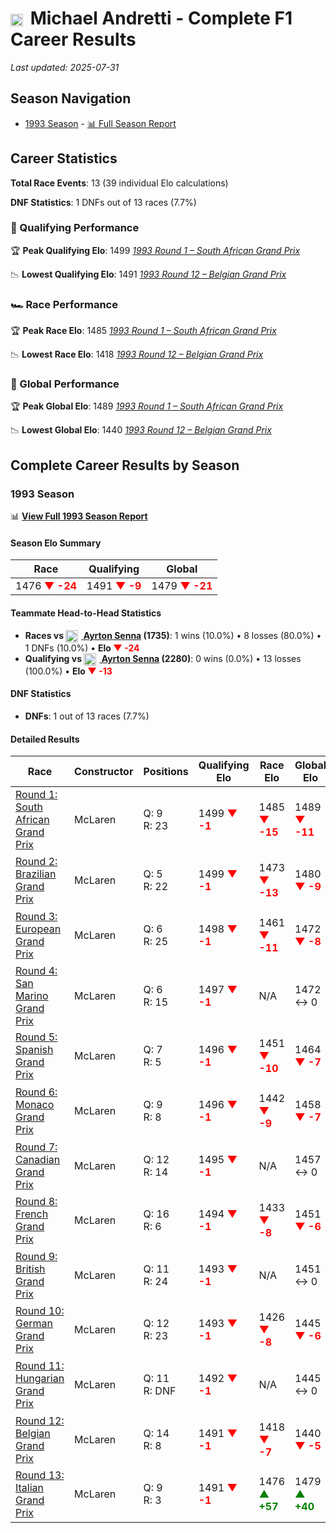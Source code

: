 # <img src="https://upload.wikimedia.org/wikipedia/commons/a/a4/Flag_of_the_United_States.svg" alt="United States" width="20" height="auto" style="vertical-align: middle; margin-right: 5px;" onerror="this.outerHTML='🇺🇸'; this.style.marginRight='5px';"/> Michael Andretti - Complete F1 Career Results

*Last updated: 2025-07-31*

## Season Navigation

- [1993 Season](#1993-season) - [📊 Full Season Report](../seasons/1993-season-report)

## Career Statistics

**Total Race Events**: 13 (39 individual Elo calculations)

**DNF Statistics**: 1 DNFs out of 13 races (7.7%)

### 🏁 Qualifying Performance

🏆 **Peak Qualifying Elo**: 1499
   *[1993 Round 1 – South African Grand Prix](../seasons/1993-season-report#round-1-south-african-grand-prix)*

📉 **Lowest Qualifying Elo**: 1491
   *[1993 Round 12 – Belgian Grand Prix](../seasons/1993-season-report#round-12-belgian-grand-prix)*

### 🏎️ Race Performance

🏆 **Peak Race Elo**: 1485
   *[1993 Round 1 – South African Grand Prix](../seasons/1993-season-report#round-1-south-african-grand-prix)*

📉 **Lowest Race Elo**: 1418
   *[1993 Round 12 – Belgian Grand Prix](../seasons/1993-season-report#round-12-belgian-grand-prix)*

### 🌟 Global Performance

🏆 **Peak Global Elo**: 1489
   *[1993 Round 1 – South African Grand Prix](../seasons/1993-season-report#round-1-south-african-grand-prix)*

📉 **Lowest Global Elo**: 1440
   *[1993 Round 12 – Belgian Grand Prix](../seasons/1993-season-report#round-12-belgian-grand-prix)*


## Complete Career Results by Season

### 1993 Season

📊 **[View Full 1993 Season Report](../seasons/1993-season-report)**

#### Season Elo Summary

| Race | Qualifying | Global |
|------|------------|--------|
| 1476 **<span style="color: red;">▼ -24</span>** | 1491 **<span style="color: red;">▼ -9</span>** | 1479 **<span style="color: red;">▼ -21</span>** |

#### Teammate Head-to-Head Statistics

- **Races vs [<img src="https://upload.wikimedia.org/wikipedia/commons/0/05/Flag_of_Brazil.svg" alt="Brazil" width="20" height="auto" style="vertical-align: middle; margin-right: 5px;" onerror="this.outerHTML='🇧🇷'; this.style.marginRight='5px';"/> Ayrton Senna](ayrton-senna) (1735)**: 1 wins (10.0%) • 8 losses (80.0%) • 1 DNFs (10.0%) • **Elo **<span style="color: red;">▼ -24</span>****
- **Qualifying vs [<img src="https://upload.wikimedia.org/wikipedia/commons/0/05/Flag_of_Brazil.svg" alt="Brazil" width="20" height="auto" style="vertical-align: middle; margin-right: 5px;" onerror="this.outerHTML='🇧🇷'; this.style.marginRight='5px';"/> Ayrton Senna](ayrton-senna) (2280)**: 0 wins (0.0%) • 13 losses (100.0%) • **Elo <span style="color: red;">▼ -13</span>**


#### DNF Statistics

- **DNFs**: 1 out of 13 races (7.7%)

#### Detailed Results

| Race | Constructor | Positions | Qualifying Elo | Race Elo | Global Elo | Teammate |
|------|-------------|-----------|----------------|----------|------------|----------|
| [Round 1: South African Grand Prix](../seasons/1993-season-report#round-1-south-african-grand-prix) | McLaren | Q: 9<br/>R: 23 | 1499 **<span style="color: red;">▼ -1</span>** | 1485 **<span style="color: red;">▼ -15</span>** | 1489 **<span style="color: red;">▼ -11</span>** | [<img src="https://upload.wikimedia.org/wikipedia/commons/0/05/Flag_of_Brazil.svg" alt="Brazil" width="20" height="auto" style="vertical-align: middle; margin-right: 5px;" onerror="this.outerHTML='🇧🇷'; this.style.marginRight='5px';"/> Ayrton Senna](ayrton-senna)<br/>Q: 2<br/>R: 2 |
| [Round 2: Brazilian Grand Prix](../seasons/1993-season-report#round-2-brazilian-grand-prix) | McLaren | Q: 5<br/>R: 22 | 1499 **<span style="color: red;">▼ -1</span>** | 1473 **<span style="color: red;">▼ -13</span>** | 1480 **<span style="color: red;">▼ -9</span>** | [<img src="https://upload.wikimedia.org/wikipedia/commons/0/05/Flag_of_Brazil.svg" alt="Brazil" width="20" height="auto" style="vertical-align: middle; margin-right: 5px;" onerror="this.outerHTML='🇧🇷'; this.style.marginRight='5px';"/> Ayrton Senna](ayrton-senna)<br/>Q: 3<br/>R: 1 |
| [Round 3: European Grand Prix](../seasons/1993-season-report#round-3-european-grand-prix) | McLaren | Q: 6<br/>R: 25 | 1498 **<span style="color: red;">▼ -1</span>** | 1461 **<span style="color: red;">▼ -11</span>** | 1472 **<span style="color: red;">▼ -8</span>** | [<img src="https://upload.wikimedia.org/wikipedia/commons/0/05/Flag_of_Brazil.svg" alt="Brazil" width="20" height="auto" style="vertical-align: middle; margin-right: 5px;" onerror="this.outerHTML='🇧🇷'; this.style.marginRight='5px';"/> Ayrton Senna](ayrton-senna)<br/>Q: 4<br/>R: 1 |
| [Round 4: San Marino Grand Prix](../seasons/1993-season-report#round-4-san-marino-grand-prix) | McLaren | Q: 6<br/>R: 15 | 1497 **<span style="color: red;">▼ -1</span>** | N/A | 1472 ↔ 0 | [<img src="https://upload.wikimedia.org/wikipedia/commons/0/05/Flag_of_Brazil.svg" alt="Brazil" width="20" height="auto" style="vertical-align: middle; margin-right: 5px;" onerror="this.outerHTML='🇧🇷'; this.style.marginRight='5px';"/> Ayrton Senna](ayrton-senna)<br/>Q: 4<br/>R: DNF |
| [Round 5: Spanish Grand Prix](../seasons/1993-season-report#round-5-spanish-grand-prix) | McLaren | Q: 7<br/>R: 5 | 1496 **<span style="color: red;">▼ -1</span>** | 1451 **<span style="color: red;">▼ -10</span>** | 1464 **<span style="color: red;">▼ -7</span>** | [<img src="https://upload.wikimedia.org/wikipedia/commons/0/05/Flag_of_Brazil.svg" alt="Brazil" width="20" height="auto" style="vertical-align: middle; margin-right: 5px;" onerror="this.outerHTML='🇧🇷'; this.style.marginRight='5px';"/> Ayrton Senna](ayrton-senna)<br/>Q: 3<br/>R: 2 |
| [Round 6: Monaco Grand Prix](../seasons/1993-season-report#round-6-monaco-grand-prix) | McLaren | Q: 9<br/>R: 8 | 1496 **<span style="color: red;">▼ -1</span>** | 1442 **<span style="color: red;">▼ -9</span>** | 1458 **<span style="color: red;">▼ -7</span>** | [<img src="https://upload.wikimedia.org/wikipedia/commons/0/05/Flag_of_Brazil.svg" alt="Brazil" width="20" height="auto" style="vertical-align: middle; margin-right: 5px;" onerror="this.outerHTML='🇧🇷'; this.style.marginRight='5px';"/> Ayrton Senna](ayrton-senna)<br/>Q: 3<br/>R: 1 |
| [Round 7: Canadian Grand Prix](../seasons/1993-season-report#round-7-canadian-grand-prix) | McLaren | Q: 12<br/>R: 14 | 1495 **<span style="color: red;">▼ -1</span>** | N/A | 1457 ↔ 0 | [<img src="https://upload.wikimedia.org/wikipedia/commons/0/05/Flag_of_Brazil.svg" alt="Brazil" width="20" height="auto" style="vertical-align: middle; margin-right: 5px;" onerror="this.outerHTML='🇧🇷'; this.style.marginRight='5px';"/> Ayrton Senna](ayrton-senna)<br/>Q: 8<br/>R: DNF |
| [Round 8: French Grand Prix](../seasons/1993-season-report#round-8-french-grand-prix) | McLaren | Q: 16<br/>R: 6 | 1494 **<span style="color: red;">▼ -1</span>** | 1433 **<span style="color: red;">▼ -8</span>** | 1451 **<span style="color: red;">▼ -6</span>** | [<img src="https://upload.wikimedia.org/wikipedia/commons/0/05/Flag_of_Brazil.svg" alt="Brazil" width="20" height="auto" style="vertical-align: middle; margin-right: 5px;" onerror="this.outerHTML='🇧🇷'; this.style.marginRight='5px';"/> Ayrton Senna](ayrton-senna)<br/>Q: 5<br/>R: 4 |
| [Round 9: British Grand Prix](../seasons/1993-season-report#round-9-british-grand-prix) | McLaren | Q: 11<br/>R: 24 | 1493 **<span style="color: red;">▼ -1</span>** | N/A | 1451 ↔ 0 | [<img src="https://upload.wikimedia.org/wikipedia/commons/0/05/Flag_of_Brazil.svg" alt="Brazil" width="20" height="auto" style="vertical-align: middle; margin-right: 5px;" onerror="this.outerHTML='🇧🇷'; this.style.marginRight='5px';"/> Ayrton Senna](ayrton-senna)<br/>Q: 4<br/>R: DNF |
| [Round 10: German Grand Prix](../seasons/1993-season-report#round-10-german-grand-prix) | McLaren | Q: 12<br/>R: 23 | 1493 **<span style="color: red;">▼ -1</span>** | 1426 **<span style="color: red;">▼ -8</span>** | 1445 **<span style="color: red;">▼ -6</span>** | [<img src="https://upload.wikimedia.org/wikipedia/commons/0/05/Flag_of_Brazil.svg" alt="Brazil" width="20" height="auto" style="vertical-align: middle; margin-right: 5px;" onerror="this.outerHTML='🇧🇷'; this.style.marginRight='5px';"/> Ayrton Senna](ayrton-senna)<br/>Q: 4<br/>R: 4 |
| [Round 11: Hungarian Grand Prix](../seasons/1993-season-report#round-11-hungarian-grand-prix) | McLaren | Q: 11<br/>R: DNF | 1492 **<span style="color: red;">▼ -1</span>** | N/A | 1445 ↔ 0 | [<img src="https://upload.wikimedia.org/wikipedia/commons/0/05/Flag_of_Brazil.svg" alt="Brazil" width="20" height="auto" style="vertical-align: middle; margin-right: 5px;" onerror="this.outerHTML='🇧🇷'; this.style.marginRight='5px';"/> Ayrton Senna](ayrton-senna)<br/>Q: 4<br/>R: DNF |
| [Round 12: Belgian Grand Prix](../seasons/1993-season-report#round-12-belgian-grand-prix) | McLaren | Q: 14<br/>R: 8 | 1491 **<span style="color: red;">▼ -1</span>** | 1418 **<span style="color: red;">▼ -7</span>** | 1440 **<span style="color: red;">▼ -5</span>** | [<img src="https://upload.wikimedia.org/wikipedia/commons/0/05/Flag_of_Brazil.svg" alt="Brazil" width="20" height="auto" style="vertical-align: middle; margin-right: 5px;" onerror="this.outerHTML='🇧🇷'; this.style.marginRight='5px';"/> Ayrton Senna](ayrton-senna)<br/>Q: 5<br/>R: 4 |
| [Round 13: Italian Grand Prix](../seasons/1993-season-report#round-13-italian-grand-prix) | McLaren | Q: 9<br/>R: 3 | 1491 **<span style="color: red;">▼ -1</span>** | 1476 **<span style="color: green;">▲ +57</span>** | 1479 **<span style="color: green;">▲ +40</span>** | [<img src="https://upload.wikimedia.org/wikipedia/commons/0/05/Flag_of_Brazil.svg" alt="Brazil" width="20" height="auto" style="vertical-align: middle; margin-right: 5px;" onerror="this.outerHTML='🇧🇷'; this.style.marginRight='5px';"/> Ayrton Senna](ayrton-senna)<br/>Q: 4<br/>R: 21 |

